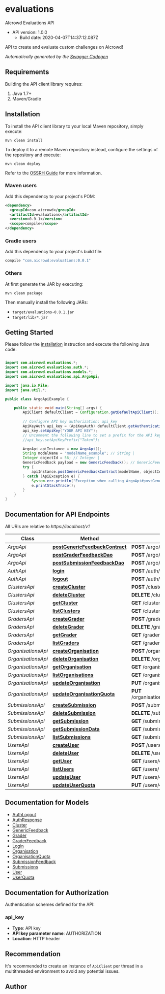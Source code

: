 # evaluations

AIcrowd Evaluations API
- API version: 1.0.0
  - Build date: 2020-04-07T14:37:12.087Z

API to create and evaluate custom challenges on AIcrowd!


*Automatically generated by the [Swagger Codegen](https://github.com/swagger-api/swagger-codegen)*


## Requirements

Building the API client library requires:
1. Java 1.7+
2. Maven/Gradle

## Installation

To install the API client library to your local Maven repository, simply execute:

```shell
mvn clean install
```

To deploy it to a remote Maven repository instead, configure the settings of the repository and execute:

```shell
mvn clean deploy
```

Refer to the [OSSRH Guide](http://central.sonatype.org/pages/ossrh-guide.html) for more information.

### Maven users

Add this dependency to your project's POM:

```xml
<dependency>
  <groupId>com.aicrowd</groupId>
  <artifactId>evaluations</artifactId>
  <version>0.0.1</version>
  <scope>compile</scope>
</dependency>
```

### Gradle users

Add this dependency to your project's build file:

```groovy
compile "com.aicrowd:evaluations:0.0.1"
```

### Others

At first generate the JAR by executing:

```shell
mvn clean package
```

Then manually install the following JARs:

* `target/evaluations-0.0.1.jar`
* `target/lib/*.jar`

## Getting Started

Please follow the [installation](#installation) instruction and execute the following Java code:

```java

import com.aicrowd.evaluations.*;
import com.aicrowd.evaluations.auth.*;
import com.aicrowd.evaluations.models.*;
import com.aicrowd.evaluations.api.ArgoApi;

import java.io.File;
import java.util.*;

public class ArgoApiExample {

    public static void main(String[] args) {
        ApiClient defaultClient = Configuration.getDefaultApiClient();
        
        // Configure API key authorization: api_key
        ApiKeyAuth api_key = (ApiKeyAuth) defaultClient.getAuthentication("api_key");
        api_key.setApiKey("YOUR API KEY");
        // Uncomment the following line to set a prefix for the API key, e.g. "Token" (defaults to null)
        //api_key.setApiKeyPrefix("Token");

        ArgoApi apiInstance = new ArgoApi();
        String modelName = "modelName_example"; // String | 
        Integer objectId = 56; // Integer | 
        GenericFeedback payload = new GenericFeedback(); // GenericFeedback | 
        try {
            apiInstance.postGenericFeedbackContract(modelName, objectId, payload);
        } catch (ApiException e) {
            System.err.println("Exception when calling ArgoApi#postGenericFeedbackContract");
            e.printStackTrace();
        }
    }
}

```

## Documentation for API Endpoints

All URIs are relative to *https://localhost/v1*

Class | Method | HTTP request | Description
------------ | ------------- | ------------- | -------------
*ArgoApi* | [**postGenericFeedbackContract**](docs/ArgoApi.md#postGenericFeedbackContract) | **POST** /argo/{model_name}/{object_id} | 
*ArgoApi* | [**postGraderFeedbackDao**](docs/ArgoApi.md#postGraderFeedbackDao) | **POST** /argo/graders/{grader_id} | 
*ArgoApi* | [**postSubmissionFeedbackDao**](docs/ArgoApi.md#postSubmissionFeedbackDao) | **POST** /argo/submissions/{submission_id} | 
*AuthApi* | [**login**](docs/AuthApi.md#login) | **POST** /auth/login | 
*AuthApi* | [**logout**](docs/AuthApi.md#logout) | **POST** /auth/logout | 
*ClustersApi* | [**createCluster**](docs/ClustersApi.md#createCluster) | **POST** /clusters/ | 
*ClustersApi* | [**deleteCluster**](docs/ClustersApi.md#deleteCluster) | **DELETE** /clusters/{cluster_id} | 
*ClustersApi* | [**getCluster**](docs/ClustersApi.md#getCluster) | **GET** /clusters/{cluster_id} | 
*ClustersApi* | [**listClusters**](docs/ClustersApi.md#listClusters) | **GET** /clusters/ | 
*GradersApi* | [**createGrader**](docs/GradersApi.md#createGrader) | **POST** /graders/ | 
*GradersApi* | [**deleteGrader**](docs/GradersApi.md#deleteGrader) | **DELETE** /graders/{grader_id} | 
*GradersApi* | [**getGrader**](docs/GradersApi.md#getGrader) | **GET** /graders/{grader_id} | 
*GradersApi* | [**listGraders**](docs/GradersApi.md#listGraders) | **GET** /graders/ | 
*OrganisationsApi* | [**createOrganisation**](docs/OrganisationsApi.md#createOrganisation) | **POST** /organisations/ | 
*OrganisationsApi* | [**deleteOrganisation**](docs/OrganisationsApi.md#deleteOrganisation) | **DELETE** /organisations/{organisation_id} | 
*OrganisationsApi* | [**getOrganisation**](docs/OrganisationsApi.md#getOrganisation) | **GET** /organisations/{organisation_id} | 
*OrganisationsApi* | [**listOrganisations**](docs/OrganisationsApi.md#listOrganisations) | **GET** /organisations/ | 
*OrganisationsApi* | [**updateOrganisation**](docs/OrganisationsApi.md#updateOrganisation) | **PUT** /organisations/{organisation_id} | 
*OrganisationsApi* | [**updateOrganisationQuota**](docs/OrganisationsApi.md#updateOrganisationQuota) | **PUT** /organisations/{organisation_id}/addquota | 
*SubmissionsApi* | [**createSubmission**](docs/SubmissionsApi.md#createSubmission) | **POST** /submissions/ | 
*SubmissionsApi* | [**deleteSubmission**](docs/SubmissionsApi.md#deleteSubmission) | **DELETE** /submissions/{submission_id} | 
*SubmissionsApi* | [**getSubmission**](docs/SubmissionsApi.md#getSubmission) | **GET** /submissions/{submission_id} | 
*SubmissionsApi* | [**getSubmissionData**](docs/SubmissionsApi.md#getSubmissionData) | **GET** /submissions/{submission_id}/data | 
*SubmissionsApi* | [**listSubmissions**](docs/SubmissionsApi.md#listSubmissions) | **GET** /submissions/ | 
*UsersApi* | [**createUser**](docs/UsersApi.md#createUser) | **POST** /users/ | 
*UsersApi* | [**deleteUser**](docs/UsersApi.md#deleteUser) | **DELETE** /users/{user_id} | 
*UsersApi* | [**getUser**](docs/UsersApi.md#getUser) | **GET** /users/{user_id} | 
*UsersApi* | [**listUsers**](docs/UsersApi.md#listUsers) | **GET** /users/ | 
*UsersApi* | [**updateUser**](docs/UsersApi.md#updateUser) | **PUT** /users/{user_id} | 
*UsersApi* | [**updateUserQuota**](docs/UsersApi.md#updateUserQuota) | **PUT** /users/{user_id}/addquota | 


## Documentation for Models

 - [AuthLogout](docs/AuthLogout.md)
 - [AuthResponse](docs/AuthResponse.md)
 - [Cluster](docs/Cluster.md)
 - [GenericFeedback](docs/GenericFeedback.md)
 - [Grader](docs/Grader.md)
 - [GraderFeedback](docs/GraderFeedback.md)
 - [Login](docs/Login.md)
 - [Organisation](docs/Organisation.md)
 - [OrganisationQuota](docs/OrganisationQuota.md)
 - [SubmissionFeedback](docs/SubmissionFeedback.md)
 - [Submissions](docs/Submissions.md)
 - [User](docs/User.md)
 - [UserQuota](docs/UserQuota.md)


## Documentation for Authorization

Authentication schemes defined for the API:
### api_key

- **Type**: API key
- **API key parameter name**: AUTHORIZATION
- **Location**: HTTP header


## Recommendation

It's recommended to create an instance of `ApiClient` per thread in a multithreaded environment to avoid any potential issues.

## Author



